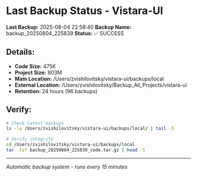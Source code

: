 # Last Backup Status - Vistara-UI

**Last Backup:** 2025-08-04 22:58:40
**Backup Name:** backup_20250804_225839
**Status:** ✅ SUCCESS

## Details:
- **Code Size:** 475K
- **Project Size:** 803M
- **Main Location:** /Users/zvishilovitsky/vistara-ui/backups/local
- **External Location:** /Users/zvishilovitsky/Backup_All_Projects/vistara-ui
- **Retention:** 24 hours (96 backups)

## Verify:
```bash
# Check latest backups
ls -la /Users/zvishilovitsky/vistara-ui/backups/local/ | tail -5

# Verify integrity
cd /Users/zvishilovitsky/vistara-ui/backups/local
tar -tzf backup_20250804_225839_code.tar.gz | head -5
```

---
*Automatic backup system - runs every 15 minutes*
